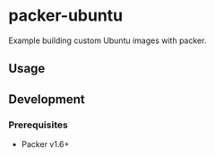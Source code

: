 # packer-ubuntu

Example building custom Ubuntu images with packer.


## Usage

## Development

### Prerequisites

- Packer v1.6+

